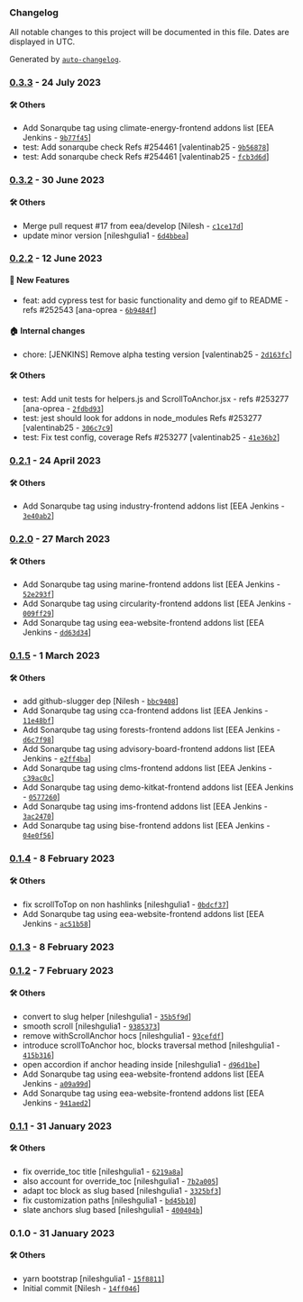 ### Changelog

All notable changes to this project will be documented in this file. Dates are displayed in UTC.

Generated by [`auto-changelog`](https://github.com/CookPete/auto-changelog).

### [0.3.3](https://github.com/eea/volto-anchors/compare/0.3.2...0.3.3) - 24 July 2023

#### :hammer_and_wrench: Others

- Add Sonarqube tag using climate-energy-frontend addons list [EEA Jenkins - [`9b77f45`](https://github.com/eea/volto-anchors/commit/9b77f454073bdd01424ea49e9929f6b59626da54)]
- test: Add sonarqube check Refs #254461 [valentinab25 - [`9b56878`](https://github.com/eea/volto-anchors/commit/9b5687846b49107f5c865dcfdc0c92a5cb680b1d)]
- test: Add sonarqube check Refs #254461 [valentinab25 - [`fcb3d6d`](https://github.com/eea/volto-anchors/commit/fcb3d6df4c9e62a5eb53c91f7cf0d3ff6b192548)]
### [0.3.2](https://github.com/eea/volto-anchors/compare/0.2.2...0.3.2) - 30 June 2023

#### :hammer_and_wrench: Others

- Merge pull request #17 from eea/develop [Nilesh - [`c1ce17d`](https://github.com/eea/volto-anchors/commit/c1ce17d026ec6699040d42d6c80224dca43186d7)]
- update minor version [nileshgulia1 - [`6d4bbea`](https://github.com/eea/volto-anchors/commit/6d4bbeae721c73ec1e602b4f8153775e01cd6331)]
### [0.2.2](https://github.com/eea/volto-anchors/compare/0.2.1...0.2.2) - 12 June 2023

#### :rocket: New Features

- feat: add cypress test for basic functionality and demo gif to README - refs #252543 [ana-oprea - [`6b9484f`](https://github.com/eea/volto-anchors/commit/6b9484fcb1e564bd90dd433e9c3a9fefe695fe23)]

#### :house: Internal changes

- chore: [JENKINS] Remove alpha testing version [valentinab25 - [`2d163fc`](https://github.com/eea/volto-anchors/commit/2d163fc1dd3d3890ebdca9e75c90a76cb364493d)]

#### :hammer_and_wrench: Others

- test: Add unit tests for helpers.js and ScrollToAnchor.jsx - refs #253277 [ana-oprea - [`2fdbd93`](https://github.com/eea/volto-anchors/commit/2fdbd93341d72379583834f1f94dce1463f9b7cd)]
- test: jest should look for addons in node_modules Refs #253277 [valentinab25 - [`306c7c9`](https://github.com/eea/volto-anchors/commit/306c7c934f16b0d3338edf5cbb9b2608c1d37c03)]
- test: Fix test config, coverage Refs #253277 [valentinab25 - [`41e36b2`](https://github.com/eea/volto-anchors/commit/41e36b240f5d4b65fc272593f86e26b6ab6cb044)]
### [0.2.1](https://github.com/eea/volto-anchors/compare/0.2.0...0.2.1) - 24 April 2023

#### :hammer_and_wrench: Others

- Add Sonarqube tag using industry-frontend addons list [EEA Jenkins - [`3e40ab2`](https://github.com/eea/volto-anchors/commit/3e40ab2e8b0a2d386f22feb88ae27e3a19890834)]
### [0.2.0](https://github.com/eea/volto-anchors/compare/0.1.5...0.2.0) - 27 March 2023

#### :hammer_and_wrench: Others

- Add Sonarqube tag using marine-frontend addons list [EEA Jenkins - [`52e293f`](https://github.com/eea/volto-anchors/commit/52e293fe8fd96a180b6c4d4f59a559d1b46cedaf)]
- Add Sonarqube tag using circularity-frontend addons list [EEA Jenkins - [`009ff29`](https://github.com/eea/volto-anchors/commit/009ff29753456e4dac568eee7f539f3c8a49deb2)]
- Add Sonarqube tag using eea-website-frontend addons list [EEA Jenkins - [`dd63d34`](https://github.com/eea/volto-anchors/commit/dd63d349477025d60a385df33c8fc40fbf120bcd)]
### [0.1.5](https://github.com/eea/volto-anchors/compare/0.1.4...0.1.5) - 1 March 2023

#### :hammer_and_wrench: Others

- add github-slugger dep [Nilesh - [`bbc9408`](https://github.com/eea/volto-anchors/commit/bbc940818fdfc240597e5399da6d3c765cd122fb)]
- Add Sonarqube tag using cca-frontend addons list [EEA Jenkins - [`11e48bf`](https://github.com/eea/volto-anchors/commit/11e48bf1856bf37ae4d04fe2ab936d3b9930a19c)]
- Add Sonarqube tag using forests-frontend addons list [EEA Jenkins - [`d6c7f98`](https://github.com/eea/volto-anchors/commit/d6c7f9811961f21672aa6bb874114cfce1c91879)]
- Add Sonarqube tag using advisory-board-frontend addons list [EEA Jenkins - [`e2ff4ba`](https://github.com/eea/volto-anchors/commit/e2ff4bafd345f36b6b7b6158499e17080808ab97)]
- Add Sonarqube tag using clms-frontend addons list [EEA Jenkins - [`c39ac0c`](https://github.com/eea/volto-anchors/commit/c39ac0c5f9fc2d27831595533fd1ec1216dfa5d6)]
- Add Sonarqube tag using demo-kitkat-frontend addons list [EEA Jenkins - [`0577260`](https://github.com/eea/volto-anchors/commit/05772604a0e51a5006d6321919091d25c473441b)]
- Add Sonarqube tag using ims-frontend addons list [EEA Jenkins - [`3ac2470`](https://github.com/eea/volto-anchors/commit/3ac2470558a86e0ec74f36fd92e2c470602bb940)]
- Add Sonarqube tag using bise-frontend addons list [EEA Jenkins - [`04e0f56`](https://github.com/eea/volto-anchors/commit/04e0f56da6aa941f8b60e4f46fb6266874a2a555)]
### [0.1.4](https://github.com/eea/volto-anchors/compare/0.1.3...0.1.4) - 8 February 2023

#### :hammer_and_wrench: Others

- fix scrollToTop on non hashlinks [nileshgulia1 - [`0bdcf37`](https://github.com/eea/volto-anchors/commit/0bdcf37fc7aac4bc44245c4ecb4827224c53d337)]
- Add Sonarqube tag using eea-website-frontend addons list [EEA Jenkins - [`ac51b58`](https://github.com/eea/volto-anchors/commit/ac51b587d6a1938d3248e8c516478e0546d6b1c9)]
### [0.1.3](https://github.com/eea/volto-anchors/compare/0.1.2...0.1.3) - 8 February 2023

### [0.1.2](https://github.com/eea/volto-anchors/compare/0.1.1...0.1.2) - 7 February 2023

#### :hammer_and_wrench: Others

- convert to slug helper [nileshgulia1 - [`35b5f9d`](https://github.com/eea/volto-anchors/commit/35b5f9d997a6a1d7889b127409b1a48827a3e56a)]
- smooth scroll [nileshgulia1 - [`9385373`](https://github.com/eea/volto-anchors/commit/93853730ba5b6e626c53144163ad595cea45565f)]
- remove withScrollAnchor hocs [nileshgulia1 - [`93cefdf`](https://github.com/eea/volto-anchors/commit/93cefdfb62d518cfdbc7855622e0323c6790d2a8)]
- introduce scrollToAnchor hoc, blocks traversal method [nileshgulia1 - [`415b316`](https://github.com/eea/volto-anchors/commit/415b3165e5856469fefb80f0a06632c159081b26)]
- open accordion if anchor heading inside [nileshgulia1 - [`d96d1be`](https://github.com/eea/volto-anchors/commit/d96d1be5fe7dd9e3b025b0619e1fa9625a8c20fe)]
- Add Sonarqube tag using eea-website-frontend addons list [EEA Jenkins - [`a09a99d`](https://github.com/eea/volto-anchors/commit/a09a99d93acf7509c7d47ed705f5cfbdb6e02bce)]
- Add Sonarqube tag using eea-website-frontend addons list [EEA Jenkins - [`941aed2`](https://github.com/eea/volto-anchors/commit/941aed223c905755136ce82c52031bbf325bc0cb)]
### [0.1.1](https://github.com/eea/volto-anchors/compare/0.1.0...0.1.1) - 31 January 2023

#### :hammer_and_wrench: Others

- fix override_toc title [nileshgulia1 - [`6219a8a`](https://github.com/eea/volto-anchors/commit/6219a8af774f2afb2f511bee2baef01abbff02c7)]
- also account for override_toc [nileshgulia1 - [`7b2a005`](https://github.com/eea/volto-anchors/commit/7b2a0052d477468e9bd818b87f23edb20599d446)]
- adapt toc block as slug based [nileshgulia1 - [`3325bf3`](https://github.com/eea/volto-anchors/commit/3325bf38eb8d92a5d40c55e6acde94c4ddfe77ce)]
- fix customization paths [nileshgulia1 - [`bd45b10`](https://github.com/eea/volto-anchors/commit/bd45b10c7166545b76688bf55667fb3ee731ad4b)]
- slate anchors slug based [nileshgulia1 - [`400404b`](https://github.com/eea/volto-anchors/commit/400404b91dca817e89cf38a4795392c38d776a4a)]
### 0.1.0 - 31 January 2023

#### :hammer_and_wrench: Others

- yarn bootstrap [nileshgulia1 - [`15f8811`](https://github.com/eea/volto-anchors/commit/15f8811512603d0afdfea973d93b042835de4ff8)]
- Initial commit [Nilesh - [`14ff046`](https://github.com/eea/volto-anchors/commit/14ff046481dbe87aa3174682175f1de64f8b98e0)]
